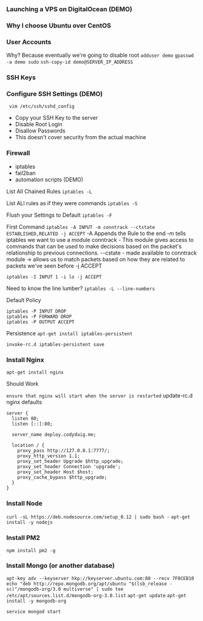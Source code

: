 ### Launching a VPS on DigitalOcean (DEMO)

### Why I choose Ubuntu over CentOS

### User Accounts
Why? Because eventually we're going to disable root
`adduser demo`
`gpasswd -a demo sudo`
`ssh-copy-id demo@SERVER_IP_ADDRESS`

### SSH Keys

### Configure SSH Settings (DEMO)
` vim /etc/ssh/sshd_config`
- Copy your SSH Key to the server
- Disable Root Login
- Disallow Passwords
- This doesn't cover security from the actual machine

### Firewall
- iptables
- fail2ban
- automation scripts (DEMO)

List All Chained Rules
`iptables -L`

List ALl rules as if they were commands
`iptables -S`

Flush your Settings to Default
`iptables -F`

First Command
`iptables -A INPUT -m conntrack --ctstate ESTABLISHED,RELATED -j ACCEPT`
-A Appends the Rule to the end
-m tells iptables we want to use a module
conntrack - This module gives access to commands that can be used to make decisions based on the packet's relationship to previous connections.
--cstate - made available to conntrack module -> allows us to match packets based on how they are related to packets we've seen before
-j ACCEPT

`iptables -I INPUT 1 -i lo -j ACCEPT`

Need to know the line lumber?
`iptables -L --line-numbers`

Default Policy
```
iptables -P INPUT DROP
iptables -P FORWARD DROP
iptables -P OUTPUT ACCEPT
```

Persistence
`apt-get install iptables-persistent`

`invoke-rc.d iptables-persistent save`

### Install Nginx
`apt-get install nginx`

Should Work

`ensure that nginx will start when the server is restarted`
update-rc.d nginx defaults

```
server {
  listen 80;
  listen [::]:80;

  server_name deploy.codydaig.me;

  location / {
    proxy_pass http://127.0.0.1:7777/;
    proxy_http_version 1.1;
    proxy_set_header Upgrade $http_upgrade;
    proxy_set_header Connection 'upgrade';
    proxy_set_header Host $host;
    proxy_cache_bypass $http_upgrade;
  }
}
```

### Install Node
`curl -sL https://deb.nodesource.com/setup_0.12 | sudo bash -`
`apt-get install -y nodejs`

### Install PM2
`npm install pm2 -g`

### Install Mongo (or another database)
`apt-key adv --keyserver hkp://keyserver.ubuntu.com:80 --recv 7F0CEB10`
`echo "deb http://repo.mongodb.org/apt/ubuntu "$(lsb_release -sc)"/mongodb-org/3.0 multiverse" | sudo tee /etc/apt/sources.list.d/mongodb-org-3.0.list`
`apt-get update`
`apt-get install -y mongodb-org`

`service mongod start`


